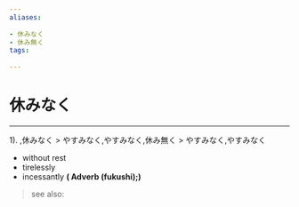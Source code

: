 ```yaml
---
aliases:
    
- 休みなく
- 休み無く
tags:
    
---
```


# 休みなく
---
1).
,休みなく > やすみなく,やすみなく,休み無く > やすみなく,やすみなく

- without rest
- tirelessly
- incessantly
**( Adverb (fukushi);)**
> see also: 
            
